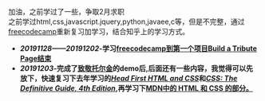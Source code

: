 加油，之前学过了一些，争取2月求职<br/>
之前学过html,css,javascript.jquery,python,javaee,c等，但是不完整，通过<a href="https://www.freecodecamp.cn/akayidesu">freecodecamp</a>重新复习加学习，结合知乎上的学习方式。<br/>
<ul>
        <li><strong><em>20191128——20191202</em>-学习<a href="https://www.freecodecamp.cn/akayidesu" target="_blank">freecodecamp到第一个项目Build a Tribute Page结束</a></strong></li>
        <li><strong><em>20191203</em>-完成了<a href="https://akayi07.github.io/TributePage1/" target="_blank">致敬托尔金</a>的demo后,后面还有一些内容，我觉得可以先放下，快速复习下去年学习的<a href="https://book.douban.com/subject/25752357/" target="_blank"><em>Head First HTML and CSS</em></a>和<a href="https://book.douban.com/subject/33398314/" target="_blank"><em>CSS: The Definitive Guide, 4th Edition</em></a>,再学习下<a href="https://developer.mozilla.org/zh-CN/" target="_blank">MDN</html>中的 HTML 和 CSS 的部分。</strong></li>
</ul>
